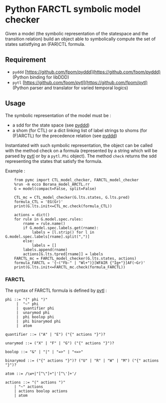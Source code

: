 # Python FARCTL symbolic model checker

Given a model (the symbolic representation of the statespace and the transition relation) build an object able to symbolically compute the set of states satistfying an (FAR)CTL formula.  

## Requirement
 - `pyddd` [https://github.com/fpom/pyddd](https://github.com/fpom/pyddd) (Python binding for libDDD)
 - `pytl` [https://github.com/fpom/pytl](https://github.com/fpom/pytl) (Python parser and translator for varied temporal logics)

## Usage

The symbolic representation of the model must be :
 - a sdd for the state space (see [pyddd](https://github.com/fpom/pyddd))
 - a shom (for CTL) or a dict linking list of label strings to shoms (for (F)ARCTL) for the precedence relation (see [pyddd](https://github.com/fpom/pyddd))

Instantiated with such symbolic representation, the object can be called with the method check on a formula (represented by a string which will be parsed by [pytl](https://github.com/fpom/pytl) or by a `pytl.Phi` object). 
The method `check` returns the sdd representing the states that satisfy the formula.


Example :

        from pymc import CTL_model_checker, FARCTL_model_checker
        %run -m ecco Borana_model_ARCTL.rr
        G = model(compact=False, split=False)
        
        CTL_mc = CTL_model_checker(G.lts.states, G.lts.pred)
        formula_CTL = 'EG(Gr)'
        print(G.lts.init<=CTL_mc.check(formula_CTL))
        
        actions = dict()
        for rule in G.model.spec.rules:
            rname = rule.name()
            if G.model.spec.labels.get(rname):
                labels = [l.strip() for l in G.model.spec.labels[rname].split(",")]
            else:
                labels = []
            labels.append(rname)
            actions[G.lts.tpred[rname]] = labels
        FARCTL_mc = FARCTL_model_checker(G.lts.states, actions)
        formula_FARCTL = '{~("Fb-" | "Wl+")}[WFAIR {"Ig+"}]AF(~Gr)'
        print(G.lts.init<=FARCTL_mc.check(formula_FARCTL))


### FARCTL

The syntax of FARCTL formula is defined by [pytl](https://github.com/fpom/pytl) :
    
    phi ::= "(" phi ")"
         |  "~" phi
         |  quantifier phi
         |  unarymod phi
         |  phi boolop phi
         |  phi binarymod phi
         |  atom

    quantifier ::= ("A" | "E") ("{" actions "}")?
    
    unarymod ::= ("X" | "F" | "G") ("{" actions "}")?
    
    boolop ::= "&" | "|" | "=>" | "<=>"
    
    binarymod ::= ("{" actions "}")? ("U" | "R" | "W" | "M") ("{" actions "}")?
    
    atom ::= /\w+|"[^\"]+"|'[^\']+'/
    
    actions ::= "(" actions ")"
        | "~" actions
        | actions boolop actions
        | atom

